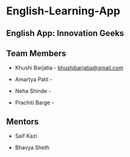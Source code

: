 # English-Learning-App

## English App: Innovation Geeks

## Team Members

   * Khushi Barjatia - khushibarjatia@gmail.com
   
   * Amartya Patil - 
   
   * Neha Shinde - 
   
   * Prachiti Barge - 
   
## Mentors

   * Saif Kazi
   
   * Bhavya Sheth
